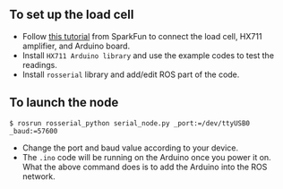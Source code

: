 ## To set up the load cell
- Follow [this tutorial](https://learn.sparkfun.com/tutorials/load-cell-amplifier-hx711-breakout-hookup-guide/all) from SparkFun to connect the load cell, HX711 amplifier, and Arduino board.
- Install `HX711 Arduino library` and use the example codes to test the readings.
- Install `rosserial` library and add/edit ROS part of the code.

## To launch the node
```
$ rosrun rosserial_python serial_node.py _port:=/dev/ttyUSB0 _baud:=57600
```

- Change the port and baud value according to your device.
- The `.ino` code will be running on the Arduino once you power it on. What the above command does is to add the Arduino into the ROS network.